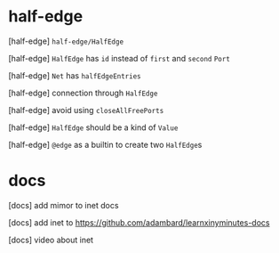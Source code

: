 # half-edge

[half-edge] `half-edge/HalfEdge`

[half-edge] `HalfEdge` has `id` instead of `first` and `second` `Port`

[half-edge] `Net` has `halfEdgeEntries`

[half-edge] connection through `HalfEdge`

[half-edge] avoid using `closeAllFreePorts`

[half-edge] `HalfEdge` should be a kind of `Value`

[half-edge] `@edge` as a builtin to create two `HalfEdge`s

# docs

[docs] add mimor to inet docs

[docs] add inet to https://github.com/adambard/learnxinyminutes-docs

[docs] video about inet
